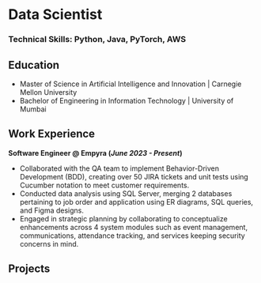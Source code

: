 # Data Scientist

### Technical Skills: Python, Java, PyTorch, AWS

## Education
- Master of Science in Artificial Intelligence and Innovation | Carnegie Mellon University
- Bachelor of Engineering in Information Technology | University of Mumbai

## Work Experience

**Software Engineer @ Empyra (_June 2023 - Present_)**
- Collaborated with the QA team to implement Behavior-Driven Development (BDD), creating over 50 JIRA tickets and unit tests using Cucumber notation to meet customer requirements.
- Conducted data analysis using SQL Server, merging 2 databases pertaining to job order and application using ER diagrams, SQL queries, and Figma designs.
- Engaged in strategic planning by collaborating to conceptualize enhancements across 4 system modules such as event management, communications, attendance tracking, and services keeping security concerns in mind.

## Projects

